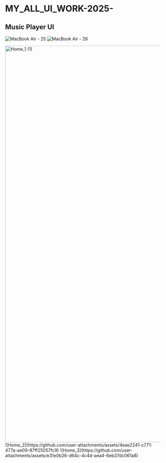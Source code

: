 # MY_ALL_UI_WORK-2025-
## Music Player UI
![MacBook Air - 25](https://github.com/user-attachments/assets/5b96d5f6-187b-45bc-aa73-e229ac3848cb)
![MacBook Air - 26](https://github.com/user-attachments/assets/e22425b2-2cc9-4953-adf3-ac4e8c35a047)

<img width="1280" alt="Home_1 (1)" src="https://github.com/user-attachments/assets/cddadeb3-5529-4a5a-a884-578baef5883e" />
![Home_2](https://github.com/user-attachments/assets/4eae2241-c771-477a-ae09-87ff25057fc9)
![Home_3](https://github.com/user-attachments/assets/e31e0b26-d64c-4c4d-aea4-6eb37dc061a8)

